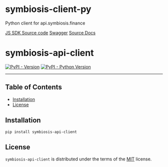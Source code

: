 # symbiosis-client-py

Python client for api.symbiosis.finance

[JS SDK Source code](https://github.com/symbiosis-finance/js-sdk)
[Swagger](https://api.symbiosis.finance/crosschain/docs/)
[Source Docs](https://docs.symbiosis.finance/developer-tools/symbiosis-api)


# symbiosis-api-client

[![PyPI - Version](https://img.shields.io/pypi/v/symbiosis-api-client.svg)](https://pypi.org/project/symbiosis-api-client)
[![PyPI - Python Version](https://img.shields.io/pypi/pyversions/symbiosis-api-client.svg)](https://pypi.org/project/symbiosis-api-client)

-----

## Table of Contents

- [Installation](#installation)
- [License](#license)

## Installation

```console
pip install symbiosis-api-client
```

## License

`symbiosis-api-client` is distributed under the terms of the [MIT](https://spdx.org/licenses/MIT.html) license.
